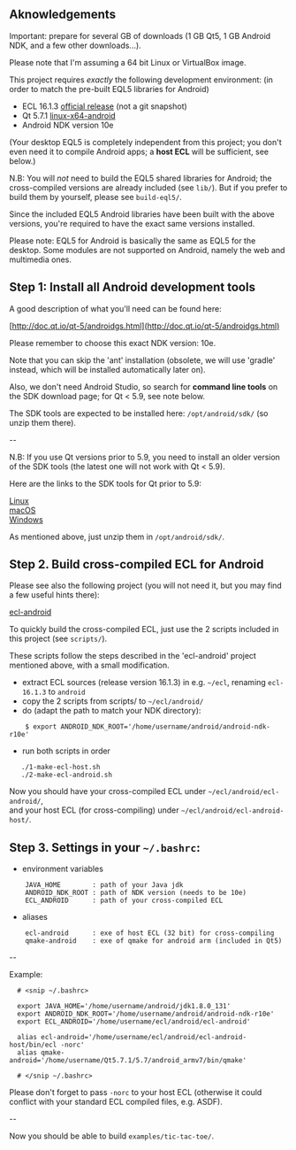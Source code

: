 
Aknowledgements
---------------

Important: prepare for several GB of downloads (1 GB Qt5, 1 GB Android NDK,
and a few other downloads...).

Please note that I'm assuming a 64 bit Linux or VirtualBox image.

This project requires *exactly* the following development environment:
(in order to match the pre-built EQL5 libraries for Android)

* ECL 16.1.3 [official release](https://common-lisp.net/project/ecl/static/files/release/ecl-16.1.3.tgz) (not a git snapshot)
* Qt 5.7.1 [linux-x64-android](https://download.qt.io/archive/qt/5.7/5.7.1/)
* Android NDK version 10e

(Your desktop EQL5 is completely independent from this project; you don't even
need it to compile Android apps; a **host ECL** will be sufficient, see below.)

N.B: You will *not* need to build the EQL5 shared libraries for Android; the
cross-compiled versions are already included (see `lib/`).
But if you prefer to build them by yourself, please see `build-eql5/`.

Since the included EQL5 Android libraries have been built with the above
versions, you're required to have the exact same versions installed.

Please note: EQL5 for Android is basically the same as EQL5 for the desktop.
Some modules are not supported on Android, namely the web and multimedia ones.



Step 1: Install all Android development tools
---------------------------------------------

A good description of what you'll need can be found here:

[http://doc.qt.io/qt-5/androidgs.html](http://doc.qt.io/qt-5/androidgs.html)

Please remember to choose this exact NDK version: 10e.

Note that you can skip the 'ant' installation (obsolete, we will use 'gradle'
instead, which will be installed automatically later on).

Also, we don't need Android Studio, so search for **command line tools** on the
SDK download page; for Qt < 5.9, see note below.

The SDK tools are expected to be installed here: `/opt/android/sdk/` (so unzip
them there).

--

N.B: If you use Qt versions prior to 5.9, you need to install an older version
of the SDK tools (the latest one will not work with Qt < 5.9).

Here are the links to the SDK tools for Qt prior to 5.9:

[Linux](https://dl.google.com/android/repository/tools_r25.2.5-linux.zip)  
[macOS](https://dl.google.com/android/repository/tools_r25.2.5-macosx.zip)  
[Windows](https://dl.google.com/android/repository/tools_r25.2.5-windows.zip)

As mentioned above, just unzip them in `/opt/android/sdk/`.



Step 2. Build cross-compiled ECL for Android
--------------------------------------------

Please see also the following project (you will not need it, but you may find
a few useful hints there):

[ecl-android](https://gitlab.common-lisp.net/ecl/ecl-android)

To quickly build the cross-compiled ECL, just use the 2 scripts included in
this project (see `scripts/`).

These scripts follow the steps described in the 'ecl-android' project
mentioned above, with a small modification.

* extract ECL sources (release version 16.1.3) in e.g. `~/ecl`, renaming
  `ecl-16.1.3` to `android`
* copy the 2 scripts from scripts/ to `~/ecl/android/`
* do (adapt the path to match your NDK directory):

```
    $ export ANDROID_NDK_ROOT='/home/username/android/android-ndk-r10e'
```

* run both scripts in order

```
   ./1-make-ecl-host.sh
   ./2-make-ecl-android.sh
```

Now you should have your cross-compiled ECL under `~/ecl/android/ecl-android/`,  
and your host ECL (for cross-compiling) under `~/ecl/android/ecl-android-host/`.



Step 3. Settings in your `~/.bashrc`:
-------------------------------------

* environment variables

```
    JAVA_HOME        : path of your Java jdk
    ANDROID_NDK_ROOT : path of NDK version (needs to be 10e)
    ECL_ANDROID      : path of your cross-compiled ECL
```

* aliases

```
    ecl-android      : exe of host ECL (32 bit) for cross-compiling
    qmake-android    : exe of qmake for android arm (included in Qt5)
```

--

Example:

```
  # <snip ~/.bashrc>

  export JAVA_HOME='/home/username/android/jdk1.8.0_131'
  export ANDROID_NDK_ROOT='/home/username/android/android-ndk-r10e'
  export ECL_ANDROID='/home/username/ecl/android/ecl-android'

  alias ecl-android='/home/username/ecl/android/ecl-android-host/bin/ecl -norc'
  alias qmake-android='/home/username/Qt5.7.1/5.7/android_armv7/bin/qmake'

  # </snip ~/.bashrc>
```

Please don't forget to pass `-norc` to your host ECL (otherwise it could
conflict with your standard ECL compiled files, e.g. ASDF).

--

Now you should be able to build `examples/tic-tac-toe/`.

